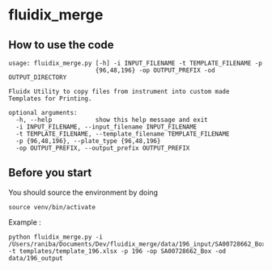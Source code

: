 # fluidix_merge

## How to use the code 

```
usage: fluidix_merge.py [-h] -i INPUT_FILENAME -t TEMPLATE_FILENAME -p
                        {96,48,196} -op OUTPUT_PREFIX -od OUTPUT_DIRECTORY

Fluidx Utility to copy files from instrument into custom made Templates for Printing.

optional arguments:
  -h, --help            show this help message and exit
  -i INPUT_FILENAME, --input_filename INPUT_FILENAME
  -t TEMPLATE_FILENAME, --template_filename TEMPLATE_FILENAME
  -p {96,48,196}, --plate_type {96,48,196}
  -op OUTPUT_PREFIX, --output_prefix OUTPUT_PREFIX
  ```
  
  ## Before you start
  
  You should source the environment by doing 
  
  ```
  source venv/bin/activate
  ```
  
  Example :
  
  ```
  python fluidix_merge.py -i  /Users/raniba/Documents/Dev/fluidix_merge/data/196_input/SA00728662_Box.csv -t templates/template_196.xlsx -p 196 -op SA00728662_Box -od data/196_output
  ```
  
